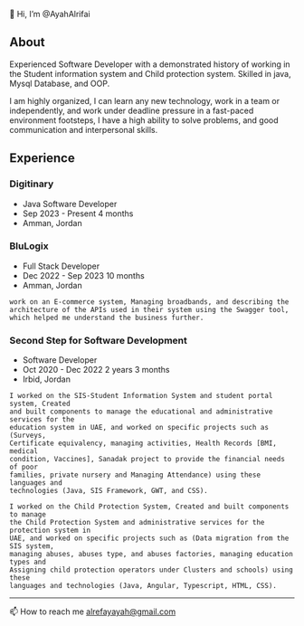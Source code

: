 👋 Hi, I’m @AyahAlrifai

## About
Experienced Software Developer with a demonstrated history of working in the Student information system and Child protection system. Skilled in java, Mysql Database, and OOP.

I am highly organized, I can learn any new technology, work in a team or independently, and work under deadline pressure in a fast-paced environment footsteps, I have a high ability to solve problems, and good communication and interpersonal skills.

## Experience
### Digitinary
- Java Software Developer
- Sep 2023 - Present 4 months
- Amman, Jordan

### BluLogix
- Full Stack Developer
- Dec 2022 - Sep 2023 10 months
- Amman, Jordan
 ```
 work on an E-commerce system, Managing broadbands, and describing the architecture of the APIs used in their system using the Swagger tool,
 which helped me understand the business further.
 ```

### Second Step for Software Development
- Software Developer
- Oct 2020 - Dec 2022 2 years 3 months
- Irbid, Jordan

 ```
 I worked on the SIS-Student Information System and student portal system, Created
 and built components to manage the educational and administrative services for the
 education system in UAE, and worked on specific projects such as (Surveys,
 Certificate equivalency, managing activities, Health Records [BMI, medical
 condition, Vaccines], Sanadak project to provide the financial needs of poor
 families, private nursery and Managing Attendance) using these languages and
 technologies (Java, SIS Framework, GWT, and CSS).

 I worked on the Child Protection System, Created and built components to manage
 the Child Protection System and administrative services for the protection system in
 UAE, and worked on specific projects such as (Data migration from the SIS system,
 managing abuses, abuses type, and abuses factories, managing education types and
 Assigning child protection operators under Clusters and schools) using these
 languages and technologies (Java, Angular, Typescript, HTML, CSS).
 ```

---
 📫 How to reach me alrefayayah@gmail.com

<!---
AyahAlrifai/AyahAlrifai is a ✨ special ✨ repository because its `README.md` (this file) appears on your GitHub profile.
You can click the Preview link to take a look at your changes.
--->
